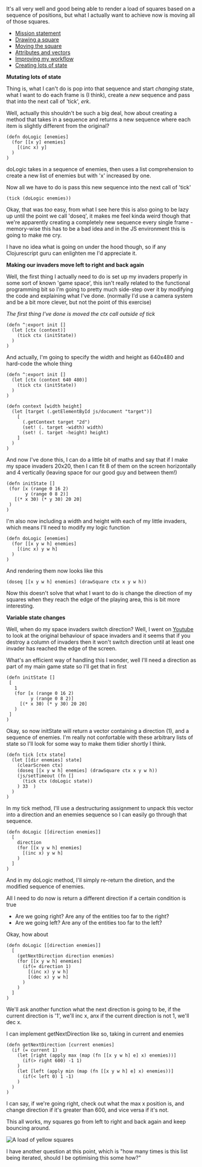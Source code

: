It's all very well and good being able to render a load of squares based on a sequence of positions, but what I actually want to achieve now is moving all of those squares.

- [Mission statement](/entries/learn-functional-programming-with-me---a-mission-statement.html)
- [Drawing a square](/entries/learn-functional-programming-with-me---drawing-a-square.html)
- [Moving the square](/entries/learn-functional-programming-with-me---moving-the-square.html)
- [Attributes and vectors](/entries/learn-functional-programming-with-me---attributes-and-vectors.html)
- [Improving my workflow](/entries/learn-functional-programming-with-me---improving-my-workflow.html)
- [Creating lots of state](/entries/learn-functional-programming-with-me---adding-lots-more-state.html)


**Mutating lots of state**

Thing is, what I can't do is pop into that sequence and start *changing* state, what I want to do each frame is (I think), create a *new* sequence and pass that into the next call of 'tick', *erk*.

Well, actually this shouldn't be such a big deal, how about creating a method that takes in a sequence and returns a new sequence where each item is slightly different from the original?

    (defn doLogic [enemies]
      (for [[x y] enemies]
        [(inc x) y]
      )
    )

doLogic takes in a sequence of enemies, then uses a list comprehension to create a new list of enemies but with 'x' increased by one.

Now all we have to do is pass this new sequence into the next call of 'tick'

    (tick (doLogic enemies))

Okay, that was *too* easy, from what I see here this is also going to be lazy up until the point we call 'doseq', it makes me feel kinda weird though that we're apparently creating a completely new sequence every single frame - memory-wise this has to be a bad idea and in the JS environment this is going to make me cry.

I have no idea what is going on under the hood though, so if any Clojurescript guru can enlighten me I'd appreciate it.

**Making our invaders move left to right and back again**

Well, the first thing I actually need to do is set up my invaders properly in some sort of known 'game space', this isn't really related to the functional programming bit so I'm going to pretty much side-step over it by modifying the code and explaining what I've done. (normally I'd use a camera system and be a bit more clever, but not the point of this exercise)

*The first thing I've done is moved the ctx call outside of tick*

    (defn ^:export init []
      (let [ctx (context)] 
        (tick ctx (initState)) 
      )
    )

And actually, I'm going to specify the width and height as 640x480 and hard-code the whole thing

    (defn ^:export init []
      (let [ctx (context 640 480)] 
        (tick ctx (initState)) 
      )
    )
    
    (defn context [width height]
      (let [target (.getElementById js/document "target")]
        [
          (.getContext target "2d") 
          (set! (. target -width) width)
          (set! (. target -height) height)
        ]
      )
    )

And now I've done this, I can do a little bit of maths and say that if I make my space invaders 20x20, then I can fit 8 of them on the screen horizontally and 4 vertically (leaving space for our good guy and between them!)

    (defn initState []
     (for [x (range 0 16 2)
           y (range 0 8 2)]
       [(* x 30) (* y 30) 20 20]
     )
    )

I'm also now including a width and height with each of my little invaders, which means I'll need to modify my logic function

    (defn doLogic [enemies]
      (for [[x y w h] enemies]
        [(inc x) y w h]
      )
    )


And rendering them now looks like this

    (doseq [[x y w h] enemies] (drawSquare ctx x y w h))

Now this doesn't solve that what I want to do is change the direction of my squares when they reach the edge of the playing area, this is bit more interesting.

**Variable state changes**

Well, when do my space invaders switch direction? Well, I went on [Youtube](http://www.youtube.com/watch?v=437Ld_rKM2s) to look at the original behaviour of space invaders and it seems that if you destroy a column of invaders then it won't switch direction until at least one invader has reached the edge of the screen.

What's an efficient way of handling this I wonder, well I'll need a direction as part of my main game state so I'll get that in first

    (defn initState []
     [
       1
       (for [x (range 0 16 2)
             y (range 0 8 2)]
         [(* x 30) (* y 30) 20 20]
       )
     ]
    )

Okay, so now initState will return a vector containing a direction (1), and a sequence of enemies. I'm really not confortable with these arbitrary lists of state so I'll look for some way to make them tidier shortly I think.

    (defn tick [ctx state]
      (let [[dir enemies] state]
        (clearScreen ctx) 
        (doseq [[x y w h] enemies] (drawSquare ctx x y w h))
        (js/setTimeout (fn []
          (tick ctx (doLogic state))
        ) 33  )
      )
    )

In my tick method, I'll use a destructuring assignment to unpack this vector into a direction and an enemies sequence so I can easily go through that sequence.

    (defn doLogic [[direction enemies]]
      [
        direction
        (for [[x y w h] enemies]
          [(inc x) y w h]
        )
      ]
    )

And in my doLogic method, I'll simply re-return the diretion, and the modified sequence of enemies.

All I need to do now is return a different direction if a certain condition is true

- Are we going right? Are any of the entities too far to the right?
- Are we going left? Are any of the entities too far to the left?

Okay, how about

    (defn doLogic [[direction enemies]]
      [
        (getNextDirection direction enemies)
        (for [[x y w h] enemies]
          (if(= direction 1)
            [(inc x) y w h]
            [(dec x) y w h]
          )
        )
      ]
    )
    
We'll ask another function what the next direction is going to be, if the current direction is '1', we'll inc x, anx if the current direction is not 1, we'll dec x.

I can implement getNextDirection like so, taking in current and enemies

    (defn getNextDirection [current enemies]
      (if (= current 1)
        (let [right (apply max (map (fn [[x y w h] e] x) enemies))]
          (if(> right 600) -1 1)
        )
        (let [left (apply min (map (fn [[x y w h] e] x) enemies))]
          (if(< left 0) 1 -1)
        )
      )
    )


I can say, if we're going right, check out what the max x position is, and change direction if it's greater than 600, and vice versa if it's not.

This all works, my squares go from left to right and back again and keep bouncing around.

<img src="/img/yellow_squares.png" alt="A load of yellow squares" title="Space invaders">

I have another question at this point, which is "how many times is this list being iterated, should I be optimising this some how?"

